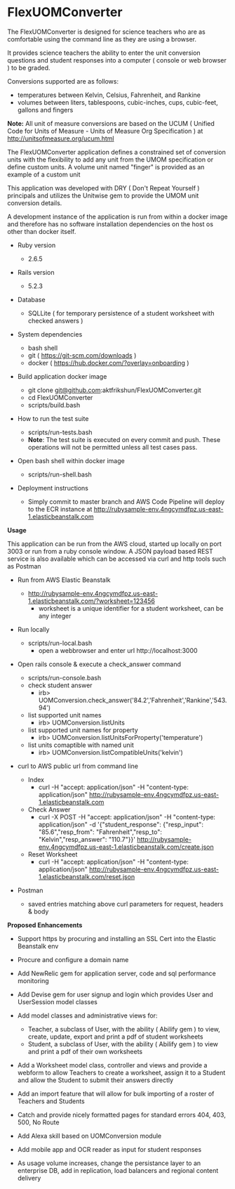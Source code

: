 # FlexUOMConverter

The FlexUOMConverter is designed for science teachers who are as comfortable using the command line as they are using a browser.

It provides science teachers the ability to enter the unit conversion questions and student responses into a computer ( console or web browser ) to be graded.

Conversions supported are as follows:
* temperatures between Kelvin, Celsius, Fahrenheit, and Rankine
* volumes between liters, tablespoons, cubic-inches, cups, cubic-feet, gallons and fingers

__Note:__ All unit of measure conversions are based on the UCUM ( Unified Code for Units of Measure - Units of Measure Org Specification ) at http://unitsofmeasure.org/ucum.html

The FlexUOMConverter application defines a constrained set of conversion units with the flexibility to add any unit from the UMOM specification or define custom units.  A volume unit named "finger" is provided as an example of a custom unit

This application was developed with DRY ( Don't Repeat Yourself ) principals and utilizes the Unitwise gem to provide the UMOM unit conversion details.

A development instance of the application is run from within a docker image and therefore has no software installation dependencies on the host os other than docker itself.

* Ruby version
  * 2.6.5

* Rails version
  * 5.2.3

* Database
  * SQLLite ( for temporary persistence of a student worksheet with checked answers )

* System dependencies
  * bash shell
  * git ( https://git-scm.com/downloads )
  * docker ( https://hub.docker.com/?overlay=onboarding )

* Build application docker image
  * git clone git@github.com:aktfrikshun/FlexUOMConverter.git
  * cd FlexUOMConverter
  * scripts/build.bash

* How to run the test suite
  * scripts/run-tests.bash
  * __Note__:  The test suite is executed on every commit and push.  These operations will not be permitted unless all test cases pass.

* Open bash shell within docker image
  * scripts/run-shell.bash

* Deployment instructions
  * Simply commit to master branch and AWS Code Pipeline will deploy to the ECR instance at http://rubysample-env.4ngcymdfpz.us-east-1.elasticbeanstalk.com

__Usage__

This application can be run from the AWS cloud, started up locally on port 3003 or run from a ruby console window.   A JSON payload based REST service is also available which can be accessed via curl and http tools such as Postman

* Run from AWS Elastic Beanstalk
  * http://rubysample-env.4ngcymdfpz.us-east-1.elasticbeanstalk.com/?worksheet=123456
    * worksheet is a unique identifier for a student worksheet, can be any integer

* Run locally
  * scripts/run-local.bash
    * open a webbrowser and enter url http://localhost:3000

* Open rails console & execute a check_answer command
  * scripts/run-console.bash
  * check student answer
    * irb> UOMConversion.check_answer('84.2','Fahrenheit','Rankine','543.94')
  * list supported unit names
    * irb> UOMConversion.listUnits
  * list supported unit names for property
    * irb> UOMConversion.listUnitsForProperty('temperature')
  * list units comaptible with named unit
    * irb> UOMConversion.listCompatibleUnits('kelvin')

* curl to AWS public url from command line
  * Index
    * curl -H "accept: application/json" -H "content-type: application/json" http://rubysample-env.4ngcymdfpz.us-east-1.elasticbeanstalk.com
  * Check Answer
    * curl -X POST -H "accept: application/json"  -H "content-type: application/json"   -d '{"student_response": {"resp_input": "85.6","resp_from": "Fahrenheit","resp_to": "Kelvin","resp_answer": "110.7"}}' http://rubysample-env.4ngcymdfpz.us-east-1.elasticbeanstalk.com/create.json
  * Reset Worksheet
    * curl -H "accept: application/json"  -H "content-type: application/json"   http://rubysample-env.4ngcymdfpz.us-east-1.elasticbeanstalk.com/reset.json

* Postman
  * saved entries matching above curl parameters for request, headers & body

__Proposed Enhancements__

* Support https by procuring and installing an SSL Cert into the Elastic Beanstalk env

* Procure and configure a domain name

* Add NewRelic gem for application server, code and sql performance monitoring

* Add Devise gem for user signup and login which provides User and UserSession model classes

* Add model classes and administrative views for:
  * Teacher, a subclass of User, with the ability ( Abilify gem ) to view, create, update, export and print a pdf of student worksheets
  * Student, a subclass of User, with the ability ( Abilify gem ) to view and print a pdf of their own worksheets

* Add a Worksheet model class, controller and views and provide a webform to allow Teachers to create a worksheet, assign it to a Student and allow the Student to submit their answers directly

* Add an import feature that will allow for bulk importing of a roster of Teachers and Students

* Catch and provide nicely formatted pages for standard errors 404, 403, 500, No Route

* Add Alexa skill based on UOMConversion module

* Add mobile app and OCR reader as input for student responses

* As usage volume increases, change the persistance layer to an enterprise DB, add in replication, load balancers and regional content delivery

